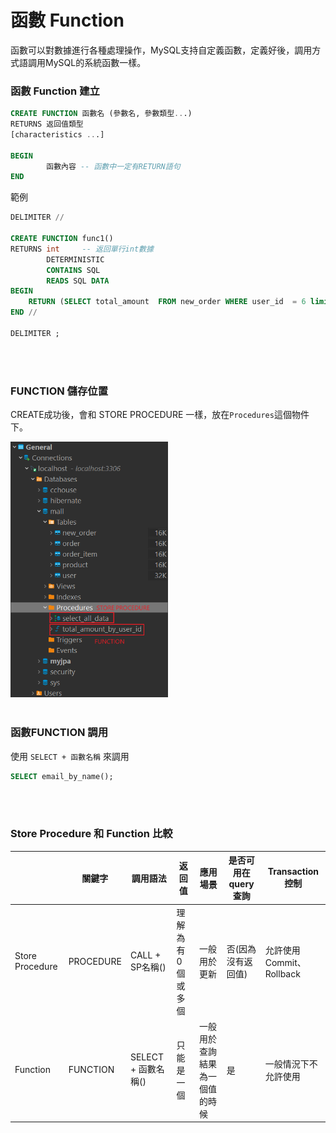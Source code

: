 # 函數 Function

函數可以對數據進行各種處理操作，MySQL支持自定義函數，定義好後，調用方式語調用MySQL的系統函數一樣。


### 函數 Function 建立
```sql
CREATE FUNCTION 函數名 (參數名, 參數類型...)
RETURNS 返回值類型
[characteristics ...] 

BEGIN
        函數內容 -- 函數中一定有RETURN語句
END
```

範例
```sql
DELIMITER //

CREATE FUNCTION func1()
RETURNS int     -- 返回單行int數據
        DETERMINISTIC 
        CONTAINS SQL
        READS SQL DATA 
BEGIN
    RETURN (SELECT total_amount  FROM new_order WHERE user_id  = 6 limit 1);
END //

DELIMITER ;
```

<br/>

<br/>

### FUNCTION 儲存位置

CREATE成功後，會和 STORE PROCEDURE 一樣，放在`Procedures`這個物件下。

<img width='50%' src='../../_image/Snipaste_2023-11-10_12-26-22.png'>

<br/>

<br/>

### 函數FUNCTION 調用

使用 `SELECT + 函數名稱` 來調用
```sql
SELECT email_by_name();
```

<br/>

<br/>

### Store Procedure 和 Function 比較

||關鍵字|調用語法|返回值|應用場景|是否可用在query查詢|Transaction控制|
|--|--|--|--|--|--|--|
|Store Procedure|PROCEDURE|CALL + SP名稱()|理解為有0個或多個|一般用於更新|否(因為沒有返回值)|允許使用 Commit、Rollback|
|Function|FUNCTION|SELECT + 函數名稱()|只能是一個|一般用於查詢結果為一個值的時候|是|一般情況下不允許使用|